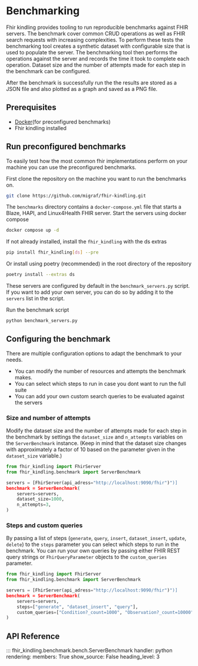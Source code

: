 # Benchmarking

Fhir kindling provides tooling to run reproducible benchmarks against FHIR servers.
The benchmark cover common CRUD operations as well as FHIR search requests with increasing complexities.
To perform these tests the benchmarking tool creates a synthetic dataset with configurable size that is used to populate the server.
The benchmarking tool then performs the operations against the server and records the time it took to complete each operation.
Dataset size and the number of attempts made for each step in the benchmark can be configured.

After the benchmark is successfully run the the results are stored as a JSON file and also plotted as a graph and saved as a PNG file.


## Prerequisites
- [Docker](https://docs.docker.com/get-docker/)(for preconfigured benchmarks)
- Fhir kindling installed

## Run preconfigured benchmarks
To easily test how the most common fhir implementations perform on your machine you can use the preconfigured benchmarks.

First clone the repository on the machine you want to run the benchmarks on.
```bash
git clone https://github.com/migraf/fhir-kindling.git
```
The `benchmarks` directory contains a `docker-compose.yml` file that starts a Blaze, HAPI, and Linux4Health FHIR server.
Start the servers using docker compose
```bash
docker compose up -d
```

If not already installed, install the `fhir_kindling` with the ds extras
```bash
pip install fhir_kindling[ds] --pre
```

Or install using poetry (recommended) in the root directory of the repository
```bash
poetry install --extras ds
```

These servers are configured by default in the `benchmark_servers.py` script. If you want to add your own server, you can do so by adding it to the `servers` list in the script.

Run the benchmark script
```bash
python benchmark_servers.py
```

## Configuring the benchmark
There are multiple configuration options to adapt the benchmark to your needs.

- You can modify the number of resources and attempts the benchmark makes.
- You can select which steps to run in case you dont want to run the full suite
- You can add your own custom search queries to be evaluated against the servers

### Size and number of attempts
Modify the dataset size and the number of attempts made for each step in the benchmark by settings the `dataset_size` and `n_attempts` variables on the `ServerBenchmark` instance. (Keep in mind that the dataset size changes with approximately a factor of 10 based on the parameter given in the `dataset_size` variable.)

```python
from fhir_kindling import FhirServer
from fhir_kindling.benchmark import ServerBenchmark

servers = [FhirServer(api_adress="http://localhost:9090/fhir")")]
benchmark = ServerBenchmark(
    servers=servers,
    dataset_size=1000,
    n_attempts=3,
)

```


### Steps and custom queries
By passing a list of steps (`generate`, `query`, `insert`, `dataset_insert`, `update`, `delete`) to the `steps` parameter you can select which steps to run in the benchmark.
You can run your own queries by passing either FHIR REST query strings or `FhirQueryParameter` objects to the `custom_queries` parameter.

```python
from fhir_kindling import FhirServer
from fhir_kindling.benchmark import ServerBenchmark

servers = [FhirServer(api_adress="http://localhost:9090/fhir")")]
benchmark = ServerBenchmark(
    servers=servers,
    steps=["generate", "dataset_insert", "query"],
    custom_queries=["Condition?_count=1000", "Observation?_count=10000"],
)

```

## API Reference

::: fhir_kindling.benchmark.bench.ServerBenchmark
    handler: python
    rendering:
      members: True
      show_source: False
      heading_level: 3















